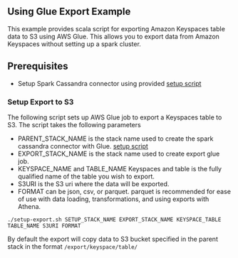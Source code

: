 ## Using Glue Export Example
This example provides scala script for exporting Amazon Keyspaces table data to S3 using AWS Glue. This allows you to export data from Amazon Keyspaces without setting up a spark cluster.

## Prerequisites
* Setup Spark Cassandra connector using provided [setup script](../)

### Setup Export to S3
The following script sets up AWS Glue job to export a Keyspaces table to S3. The script takes the following parameters 
* PARENT_STACK_NAME is the stack name used to create the spark cassandra connector with Glue. [setup script](../)
* EXPORT_STACK_NAME is the stack name used to create export glue job. 
* KEYSPACE_NAME and TABLE_NAME Keyspaces and table is the fully qualified name of the table you wish to export.
* S3URI is the S3 uri where the data will be exported.  
* FORMAT can be json, csv, or parquet. parquet is recommended for ease of use with data loading, transformations, and using exports with Athena.

```shell
./setup-export.sh SETUP_STACK_NAME EXPORT_STACK_NAME KEYSPACE_TABLE TABLE_NAME S3URI FORMAT

```

By default the export will copy data to S3 bucket specified in the parent stack in the format ```/export/keyspace/table/``` 
